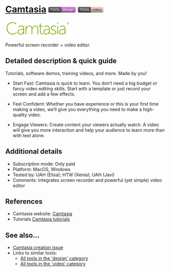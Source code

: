 # [Camtasia](https://www.techsmith.es/editor-video.html)  [<img src="images/design.png" align="bottom">](https://github.com/e-CLOSE/Toolbox/issues?q=label%3A01_TOOL+label%3Adesign) [<img src="images/video.png" align="bottom">](https://github.com/e-CLOSE/Toolbox/issues?q=label%3A01_TOOL+label%3Avideo)

[<img src="images/camtasia.png" align="bottom" height="50" alt="camtasia Logo">](https://www.techsmith.es/editor-video.html)

Powerful screen recorder + video editor.


## Detailed description & quick guide

Tutorials, software demos, training videos, and more. Made by you!

+ Start Fast:
Camtasia is quick to learn. You don’t need a big budget or fancy video editing skills. Start with a template or just record your screen and add a few effects.

+ Feel Confident:
Whether you have experience or this is your first time making a video, we’ll give you everything you need to make a high-quality video.

+ Engage Viewers:
Create content your viewers actually watch. A video will give you more interaction and help your audience to learn more than with text alone.


## Additional details

- Subscription mode: Only paid
- Platform: MacOS, Windows
- Tested by: UAH (Elisa); HTW (Xenia); UAH (Javi)
- Comments: Integrates screen recorder and powerful (yet simple) video editor


## References

- Camtasia website: [Camtasia](https://www.techsmith.es/editor-video.html)
- Tutorials [Camtasia tutorials](https://www.youtube.com/watch?v=bS6pRt_R0m8&list=PLDyDYqoIde4Bd1dAXoF0sfxiI8zpBryqy)


## See also...

- [Camtasia creation issue](https://github.com/e-CLOSE/Toolbox/issues/89)
- Links to similar tools:
  - [All tools in the 'design' category](https://github.com/e-CLOSE/Toolbox/issues?q=label%3A01_TOOL+label%3Adesign)
  - [All tools in the 'video' category](https://github.com/e-CLOSE/Toolbox/issues?q=label%3A01_TOOL+label%3Avideo)
